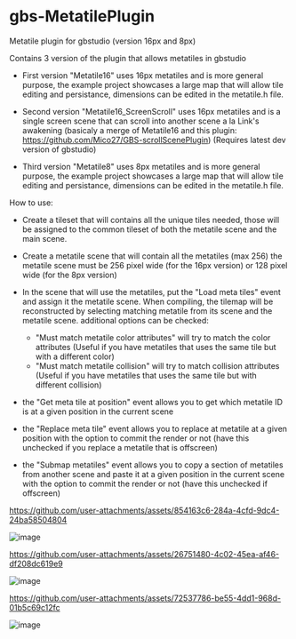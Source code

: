 # gbs-MetatilePlugin
 Metatile plugin for gbstudio (version 16px and 8px)

Contains 3 version of the plugin that allows metatiles in gbstudio
- First version "Metatile16" uses 16px metatiles and is more general purpose, the example project showcases a large map that will allow tile editing and persistance, dimensions can be edited in the metatile.h file.
- Second version "Metatile16_ScreenScroll" uses 16px metatiles and is a single screen scene that can scroll into another scene a la Link's awakening (basicaly a merge of Metatile16 and this plugin: https://github.com/Mico27/GBS-scrollScenePlugin)
 (Requires latest dev version of gbstudio)

- Third version "Metatile8" uses 8px metatiles and is more general purpose, the example project showcases a large map that will allow tile editing and persistance, dimensions can be edited in the metatile.h file.

How to use:
- Create a tileset that will contains all the unique tiles needed, those will be assigned to the common tileset of both the metatile scene and the main scene.
- Create a metatile scene that will contain all the metatiles (max 256) the metatile scene must be 256 pixel wide (for the 16px version) or 128 pixel wide (for the 8px version)
- In the scene that will use the metatiles, put the "Load meta tiles" event and assign it the metatile scene. 
  When compiling, the tilemap will be reconstructed by selecting matching metatile from its scene and the metatile scene.
  additional options can be checked:
  - "Must match metatile color attributes" will try to match the color attributes (Useful if you have metatiles that uses the same tile but with a different color)
  - "Must match metatile collision" will try to match collision attributes (Useful if you have metatiles that uses the same tile but with different collision)

- the "Get meta tile at position" event allows you to get which metatile ID is at a given position in the current scene
- the "Replace meta tile" event allows you to replace at metatile at a given position with the option to commit the render or not (have this unchecked if you replace a metatile that is offscreen)
- the "Submap metatiles" event allows you to copy a section of metatiles from another scene and paste it at a given position in the current scene with the option to commit the render or not (have this unchecked if offscreen)


https://github.com/user-attachments/assets/854163c6-284a-4cfd-9dc4-24ba58504804

![image](https://github.com/user-attachments/assets/7fb07219-327f-4818-ba40-7e9a12484f4f)


https://github.com/user-attachments/assets/26751480-4c02-45ea-af46-df208dc619e9

![image](https://github.com/user-attachments/assets/61145b99-31a3-4ed2-912f-bbd7e786c066)


https://github.com/user-attachments/assets/72537786-be55-4dd1-968d-01b5c69c12fc

![image](https://github.com/user-attachments/assets/f6491b28-919a-4043-999f-effef4ac3023)
